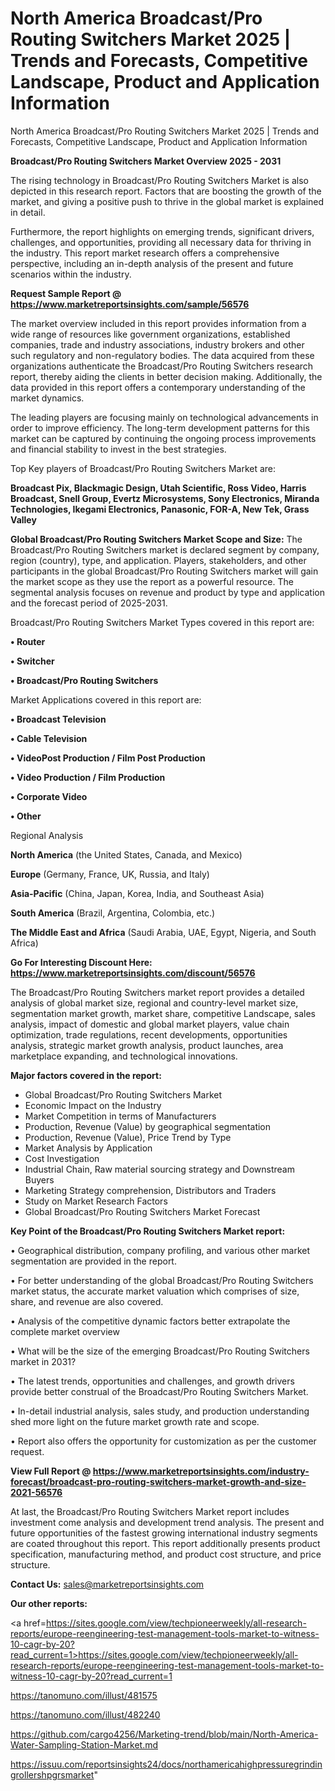 # North America Broadcast/Pro Routing Switchers Market 2025 | Trends and Forecasts, Competitive Landscape, Product and Application Information
North America Broadcast/Pro Routing Switchers Market 2025 | Trends and Forecasts, Competitive Landscape, Product and Application Information

<Strong> Broadcast/Pro Routing Switchers Market Overview 2025 - 2031</strong>

The rising technology in Broadcast/Pro Routing Switchers Market is also depicted in this research report. Factors that are boosting the growth of the market, and giving a positive push to thrive in the global market is explained in detail.

Furthermore, the report highlights on emerging trends, significant drivers, challenges, and opportunities, providing all necessary data for thriving in the industry. This report market research offers a comprehensive perspective, including an in-depth analysis of the present and future scenarios within the industry.

<strong>Request Sample Report @ <a href=https://www.marketreportsinsights.com/sample/56576>https://www.marketreportsinsights.com/sample/56576</a></strong>

The market overview included in this report provides information from a wide range of resources like government organizations, established companies, trade and industry associations, industry brokers and other such regulatory and non-regulatory bodies. The data acquired from these organizations authenticate the Broadcast/Pro Routing Switchers research report, thereby aiding the clients in better decision making. Additionally, the data provided in this report offers a contemporary understanding of the market dynamics.

The leading players are focusing mainly on technological advancements in order to improve efficiency. The long-term development patterns for this market can be captured by continuing the ongoing process improvements and financial stability to invest in the best strategies.

Top Key players of Broadcast/Pro Routing Switchers Market are:

<strong>Broadcast Pix, Blackmagic Design, Utah Scientific, Ross Video, Harris Broadcast, Snell Group, Evertz Microsystems, Sony Electronics, Miranda Technologies, Ikegami Electronics, Panasonic, FOR-A, New Tek, Grass Valley</strong>

<strong><b>Global Broadcast/Pro Routing Switchers Market Scope and Size:</b></strong>
The Broadcast/Pro Routing Switchers market is declared segment by company, region (country), type, and application. Players, stakeholders, and other participants in the global Broadcast/Pro Routing Switchers market will gain the market scope as they use the report as a powerful resource. The segmental analysis focuses on revenue and product by type and application and the forecast period of 2025-2031.

Broadcast/Pro Routing Switchers Market Types covered in this report are:

<strong>• Router

• Switcher

• Broadcast/Pro Routing Switchers</strong>

Market Applications covered in this report are:

<strong>• Broadcast Television

• Cable Television

• VideoPost Production / Film Post Production

• Video Production / Film Production

• Corporate Video

• Other</strong> 

Regional Analysis

<strong>North America</strong> (the United States, Canada, and Mexico)

<strong>Europe</strong> (Germany, France, UK, Russia, and Italy)

<strong>Asia-Pacific</strong> (China, Japan, Korea, India, and Southeast Asia)

<strong>South America</strong> (Brazil, Argentina, Colombia, etc.)

<strong>The Middle East and Africa</strong> (Saudi Arabia, UAE, Egypt, Nigeria, and South Africa)

<strong>Go For Interesting Discount Here: <a href=https://www.marketreportsinsights.com/discount/56576>https://www.marketreportsinsights.com/discount/56576</a></strong>

The Broadcast/Pro Routing Switchers market report provides a detailed analysis of global market size, regional and country-level market size, segmentation market growth, market share, competitive Landscape, sales analysis, impact of domestic and global market players, value chain optimization, trade regulations, recent developments, opportunities analysis, strategic market growth analysis, product launches, area marketplace expanding, and technological innovations.

<strong><b>Major factors covered in the report:</b></strong>
<ul>
  <li>Global Broadcast/Pro Routing Switchers Market </li>
  <li>Economic Impact on the Industry</li>
  <li>Market Competition in terms of Manufacturers</li>
  <li>Production, Revenue (Value) by geographical segmentation</li>
  <li>Production, Revenue (Value), Price Trend by Type</li>
  <li>Market Analysis by Application</li>
  <li>Cost Investigation</li>
  <li>Industrial Chain, Raw material sourcing strategy and Downstream Buyers</li>
  <li>Marketing Strategy comprehension, Distributors and Traders</li>
  <li>Study on Market Research Factors</li>
  <li>Global Broadcast/Pro Routing Switchers Market Forecast</li>
</ul>

<strong><b>Key Point of the Broadcast/Pro Routing Switchers Market report:</b></strong>

• Geographical distribution, company profiling, and various other market segmentation are provided in the report.

• For better understanding of the global Broadcast/Pro Routing Switchers market status, the accurate market valuation which comprises of size, share, and revenue are also covered.

• Analysis of the competitive dynamic factors better extrapolate the complete market overview

• What will be the size of the emerging Broadcast/Pro Routing Switchers market in 2031?

• The latest trends, opportunities and challenges, and growth drivers provide better construal of the Broadcast/Pro Routing Switchers Market.

• In-detail industrial analysis, sales study, and production understanding shed more light on the future market growth rate and scope.

• Report also offers the opportunity for customization as per the customer request.

<strong><b>View Full Report @ <a href=https://www.marketreportsinsights.com/industry-forecast/broadcast-pro-routing-switchers-market-growth-and-size-2021-56576>https://www.marketreportsinsights.com/industry-forecast/broadcast-pro-routing-switchers-market-growth-and-size-2021-56576</a></b></strong>


At last, the Broadcast/Pro Routing Switchers Market report includes investment come analysis and development trend analysis. The present and future opportunities of the fastest growing international industry segments are coated throughout this report. This report additionally presents product specification, manufacturing method, and product cost structure, and price structure.

<strong>Contact Us:</strong>
sales@marketreportsinsights.com

<strong>Our other reports:</strong>

<a href=https://sites.google.com/view/techpioneerweekly/all-research-reports/europe-reengineering-test-management-tools-market-to-witness-10-cagr-by-20?read_current=1>https://sites.google.com/view/techpioneerweekly/all-research-reports/europe-reengineering-test-management-tools-market-to-witness-10-cagr-by-20?read_current=1</a>

<a href=https://tanomuno.com/illust/481575>https://tanomuno.com/illust/481575</a>

<a href=https://tanomuno.com/illust/482240>https://tanomuno.com/illust/482240</a>

<a href=https://github.com/cargo4256/Marketing-trend/blob/main/North-America-Water-Sampling-Station-Market.md>https://github.com/cargo4256/Marketing-trend/blob/main/North-America-Water-Sampling-Station-Market.md</a>

<a href=https://issuu.com/reportsinsights24/docs/northamericahighpressuregrindingrollershpgrsmarket>https://issuu.com/reportsinsights24/docs/northamericahighpressuregrindingrollershpgrsmarket</a>"
